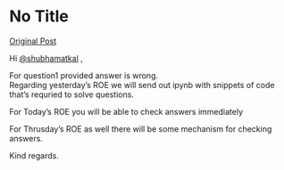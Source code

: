 # No Title

[Original Post](https://discourse.onlinedegree.iitm.ac.in/t/168384/11)

<p>Hi <a class="mention" href="/u/shubhamatkal">@shubhamatkal</a> ,</p>
<p>For question1 provided answer is wrong.<br>
Regarding yesterday’s ROE we will send out ipynb with snippets of code that’s requried to solve questions.</p>
<p>For Today’s ROE you will be able to check answers immediately</p>
<p>For Thrusday’s ROE as well there will be some mechanism for checking answers.</p>
<p>Kind regards.</p>